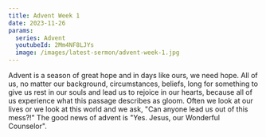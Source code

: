 ```yaml
---
title: Advent Week 1
date: 2023-11-26
params:
  series: Advent
  youtubeId: 2Mm4NF8LJYs
  image: /images/latest-sermon/advent-week-1.jpg
---
```

Advent is a season of great hope and in days like ours, we need hope. All of us, no matter our background, circumstances, beliefs, long for something to give us rest in our souls and lead us to rejoice in our hearts, because all of us experience what this passage describes as gloom. Often we look at our lives or we look at this world and we ask, "Can anyone lead us out of this mess?!" The good news of advent is "Yes. Jesus, our Wonderful Counselor".
